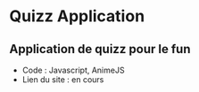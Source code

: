 # Quizz Application

## Application de quizz pour le fun

- Code : Javascript, AnimeJS
- Lien du site : en cours
